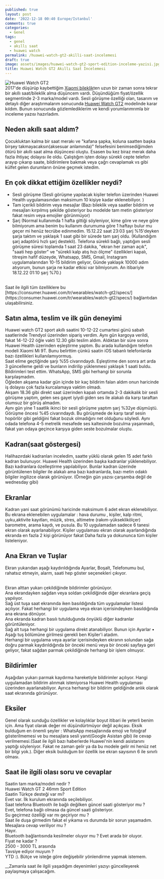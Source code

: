 ```yaml
---
published: true
layout: post
date: '2022-12-18 00:40 Europe/Istanbul'
comments: true
categories:
  - Genel
tags:
  - genel
  - akıllı saat
  - huawei watch
permalink: /huawei-watch-gt2-akilli-saat-incelemesi
draft: true
image: assets/images/huawei-watch-gt2-sport-edition-inceleme-yazisi.jpg
title: Huawei Watch GT2 Akıllı Saat İncelemesi
---
```

![Huawei Watch GT2]({{site.baseurl}}/assets/images/huawei-watch-gt2-sport-edition-inceleme-yazisi.jpg) <br />2017'de düşürüp kaybettiğim [Xiaomi bileklik](/2017/01/xiaomi-mi-band-2-akilli-bileklik-incelemesi.html "Xiaomi Mi Band 2")ten uzun bir zaman sonra tekrar bir akıllı saat/bileklik alma düşüncem vardı. Düşündüğüm fiyat/özellik segmentinde 2-3 marka/model vardı. Sesli görüşme özelliği olan, tasarım ve detaylı diğer araştırmalarım sonucunda [Huawei Watch GT2](/huawei-watch-gt2-akilli-saat-incelemesi "Huawei Watch GT2 İnceleme") modelinde karar kıldım. Bunun sonucunda gözlemlediklerim ve kendi yorumlarımrımla bir inceleme yazısı hazırladım.
<br />

## Neden akıllı saat aldım?

Çocukluktan kalma bir saat merakı ve  "kafana şapka, koluna saatten başka birşey takmayacaksın(aksesuar anlamında)" felsefesini benimsediğimden ötürü bir akıllı saat alma düşüncesi oluştu. Esasen bu kez biraz merak daha fazla ihtiyaç dolayısı ile oldu. Çalıştığım işten dolayı sürekli cepte telefon arayıp çıkarıp saate, bildirimlere bakmak veya çağrı cevaplamak vs gibi külfet gelen durumların önüne geçmek istedim. 
<br />

## En çok dikkat ettiğim özellikler neydi?
- Sesli görüşme (Sesli görüşme yapılacak kişiler telefon üzerinden Huawei Health uygulamasından maksimum 10 kişiye kadar eklenebiliyor. 
)<br />
- Tam içerikli bildirim veya mesajlar (Bazı bileklik veya saatler bildirim ve mesajları kırpılmış şekilde gösteriyor bu modelde tam metin gösteriyor fakat resim veya emojiler görünmüyor)<br />
- Şarj (Normal kullanımda 1 hafta gittiği söyleniyor, kime göre ve neye göre bilmiyorum ama benim bu kullanım durumuma göre 1 haftayı bulur mu geçer mi henüz tecrübe edinmedim. 15.12.22 saat 23:03 şarj  %15'deyken şarja taktım ve yaklaşık 1 saat gibi bir sürede tam şarj oldu. (Kullandığım şarj adaptörü hızlı şarj destekli). Telefona sürekli bağlı, yaptığım sesli görüşme süresi toplamda 1 saat 23 dakika, "ekran her zaman açık", "saati hep göster" ve "sürekli kalp atış hızı ölçme" özellikleri kapalı, titreşim hafif düzeyde, Whatsapp, SMS, Gmail, Instagram uygulamalarından 10-15 bildirim geliyor, Günde yaklaşık 10000 adım atıyorum, bunun şarja ne kadar etkisi var bilmiyorum. An itibariyle 18.12.22 01:10 şarj %70.)
<br />
Saat ile ilgili tüm özelliklere bu [https://consumer.huawei.com/tr/wearables/watch-gt2/specs/](https://consumer.huawei.com/tr/wearables/watch-gt2/specs/) bağlantıdan ulaşabilirsiniz.

## Satın alma, teslim ve ilk gün deneyimi

Huawei watch GT2 sport akıllı saatini 10-12-22 cumartesi günü sabah saatlerinde Trendyol üzerinden sipariş verdim. Aynı gün kargoya verildi, fakat 14-12-22 öğle vakti 12.30 gibi teslim aldım. Aldıktan bir süre sonra  Huawei Health üzerinden eşleştirme yaptım. Bu arada kullandığım telefon modeli Xiaomi Mi 9T. Bunu belirttim çünkü saatin iOS tabanlı telefonlarda bazı özellikleri kullanılamıyormuş. 
<br />
Saat elime geçtiğinde şarjı %55 civarındaydı. Eşleştirme den sonra art arda 3 güncelleme geldi ve bunların indirilip yüklenmesi yaklaşık 1 saati buldu. Bildirimleri test ettim. WhatsApp, SMS gibi herhangi bir sorunla karşılaşmadım.
<br />
Öğleden akşama kadar gün içinde bir kaç bildirim falan aldım onun haricinde iş dolayısı çok fazla kurcalamaya vaktim olmadı.
<br />
Akşam 18.36 gibi direkt saat üzerinden kapalı ortamda 2-3 dakikalık bir sesli görüşme yaptım, gelen ses gayet iyiydi giden ses ile alakalı da karşı taraftan olumsuz bir görüş almadım.
<br />
Aynı gün yine 1 saatlik ikinci bir sesli görüşme yaptım şarj %32ye düşmüştü. Görüşme öncesi %45 civarındaydı. Bu görüşmede de karşı taraf sesin hopörlör gibi geldiğini fakat bozuk olmadığını net olduğunu söyledi. Aynı odada telefona 4-5 metrelik mesafede ses kaltesinde bozulma yaşanmadı, fakat yan odaya geçince karşıya giden seste bozulmalar oluştu. 
<br />

## Kadran(saat göstergesi)
Halihazırdaki kadranları inceledim, saatte yüklü olarak gelen 15 adet farklı kadran bulunuyor. Huawei Health üzerinden başka kadranlar yüklenebiliyor. Bazı kadranlara özelleştirme yapılabiliyor. Bunlar kadran üzerinde görüntülenen  bilgiler ile alakalı ama bazı kadranlarda, bazı metin odaklı bilgiler ingilizce olarak görünüyor. (Örneğin gün yazısı çarşamba değil de wednesday gibi)
<br />

## Ekranlar
Kadran yani saat görünümü haricinde  maksimum 6 adet ekran eklenebiliyor. Bu ekrana eklenebilen uygulamalar : hava durumu , kişiler, kalp ritmi, uyku,aktivite kayıtları, müzik, stres, altimetre (rakım-yükseklikölçer) barometre, arama kaydı, ve pusula. Bu 10 uygulamadan sadece 6 tanesi ekran olarak ayarlanabiliyor. Kişiler uygulaması ekran olarak ayarlandığında ekranda en fazla 2 kişi görünüyor fakat Daha fazla ya dokununca tüm kişiler listeleniyor.
<br />

## Ana Ekran ve Tuşlar
Ekran yukarıdan aşağı kaydırıldığında Ayarlar, Boşalt, Telefonumu bul, rahatsız etmeyin, alarm, saati hep göster seçenekleri çıkıyor.

<br />
Ekran alttan yukarı çekildiğinde bildirimler görünüyor.

<br />
Ana ekrandayken sağdan veya soldan çekildiğinde diğer ekranlara geçiş yapılıyor.

<br />
Sağ üst tuşa saat ekranında iken basıldığında tüm uygulamalar listesi açılıyor. Fakat herhangi bir uygulama veya ekran içerisindeyken basıldığında ana ekrana dönüyor.

<br />
Ana ekranda kadran basılı tutulduğunda önyüklü diğer kadranlar görüntüleniyor.

<br />
Sağ alt tuşa herhangi bir uygulama direkt atanabiliyor. Bunun için Ayarlar  • Aşağı tuş bölümüne girilmesi gerekli ben Kişiler'i atadım.

<br />
Herhangi bir uygulama veya ayarlar içerisindeyken ekranın solundan sağa doğru parmak kaydırıldığında bir önceki menü veya bir önceki sayfaya geri geliyor, fakat sağdan parmak çekildiğinde herhangi bir işlem olmuyor.
<br />

## Bildirimler

Aşağıdan yukarı parmak kaydırma hareketiyle bildirimler açılıyor. Hangi uygulamadan bildirim alınmak isteniyorsa Huawei Health uygulaması üzerinden ayarlanabiliyor. Ayrıca herhangi bir bildirim geldiğinde anlık olarak saat ekranında görünüyor.
<br />

## Eksiler
Genel olarak sunduğu özellikler ve kolaylıklar boyut itibari ile yeterli benim için. Ama fiyat olarak değer mi düşündürtmüyor değil açıkçası. Eksik bulduğum en önemli şeyler :  WhatsApp mesajlarında emoji ve fotoğraf gösterilmemesi ve bu mesajlara sesli yanıt(Google Asistan gibi) ile cevap verilmemesi.(Saat ile ilgili bazı haberlerde Huawei'nin kendi asistanını yaptığı söyleniyor. Fakat ne zaman gelir ya da bu modele gelir mi henüz net bir bilgi yok.). Diğer eksik bulduğum bir özellik ise ekran sayısının 6 ile sınırlı olması.
<br />

## Saat ile ilgili olası soru ve cevaplar
Saatin tam marka/modeli nedir ?<br />
Huawei Watch GT 2 46mm Sport Edition
<br />
Saatin Türkçe desteği var mı?<br />
Evet var. İlk kurulum ekranında seçilebiliyor.
<br />
Saat telefona Bluetooth ile bağlı değilken güncel saati gösteriyor mu ? <br />
Evet, telefona bağlı olmasa da güncel saati gösteriyor.
<br />
Su geçirmez özelliği var mı geçiriyor mu ?<br />
Saat ile duşa girmedim fakat el yıkama vs durumda bir sorun yaşamadım.
<br />
Mesajlara cevap veriliyor mu ?<br />
Hayır.
<br />
Bluetooth bağlantısında kesilmeler oluyor mu ?
Evet arada bir oluyor.
<br />
Fiyat ne kadar ?<br />
2500 - 3000 TL arasında
<br />
Tavsiye ediyor muyum ?<br />
YTD :). Bütçe ve isteğe göre değişebilir yönlendirme yapmak istemem.

__Zamanla saat ile ilgili yaşadığım deyenimleri yazıyı güncelleyerek paylaşmaya çalışacağım.


